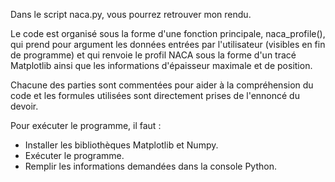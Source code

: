 Dans le script naca.py, vous pourrez retrouver mon rendu.

Le code est organisé sous la forme d'une fonction principale, naca_profile(), qui prend pour argument les données entrées par l'utilisateur (visibles en fin de programme) et qui renvoie le profil NACA sous la forme d'un tracé Matplotlib ainsi que les informations d'épaisseur maximale et de position.

Chacune des parties sont commentées pour aider à la compréhension du code et les formules utilisées sont directement prises de l'ennoncé du devoir.


Pour exécuter le programme, il faut :

- Installer les bibliothèques Matplotlib et Numpy.
- Exécuter le programme.
- Remplir les informations demandées dans la console Python.






